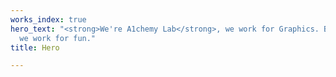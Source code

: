 ```yaml
---
works_index: true
hero_text: "<strong>We're A1chemy Lab</strong>, we work for Graphics. But most importantly,
  we work for fun."
title: Hero

---
```

<Hero :text="$page.frontmatter.hero_text" />
<WorksList />
